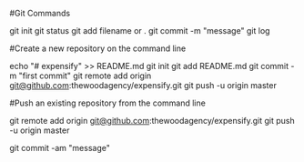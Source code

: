 #Git Commands

git init
git status
git add filename or .
git commit -m "message"
git log

#Create a new repository on the command line

echo "# expensify" >> README.md
git init
git add README.md
git commit -m "first commit"
git remote add origin git@github.com:thewoodagency/expensify.git
git push -u origin master

#Push an existing repository from the command line

git remote add origin git@github.com:thewoodagency/expensify.git
git push -u origin master


git commit -am "message"
